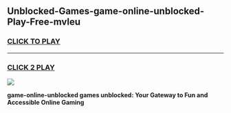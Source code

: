 
## Unblocked-Games-game-online-unblocked-Play-Free-mvleu
<h3>
<a href="https://premium76.site?title=game-online-unblocked&ref=12A">CLICK TO PLAY</a></h3>
<hr>

<h3>
<a href="https://premium76.site?title=game-online-unblocked&ref=12A">CLICK 2 PLAY</a>
  
</h3>

<a href="https://premium76.site?title=game-online-unblocked&ref=12A"><img src="https://clearcache.store/games.png"></a>


**game-online-unblocked games unblocked: Your Gateway to Fun and Accessible Online Gaming**
